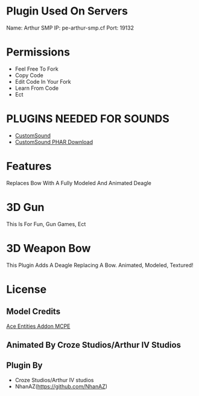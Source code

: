 # Plugin Used On Servers
Name: Arthur SMP
IP: pe-arthur-smp.cf
Port: 19132

# Permissions
- Feel Free To Fork
- Copy Code
- Edit Code In Your Fork
- Learn From Code
- Ect

# PLUGINS NEEDED FOR SOUNDS
- [CustomSound](https://github.com/Mcbeany/CustomSound)
- [CustomSound PHAR Download](https://www.mediafire.com/file/74xmocl62p556xk/CustomSounds.phar/file)

# Features
Replaces Bow With A Fully Modeled And Animated Deagle

# 3D Gun
This Is For Fun, Gun Games, Ect

# 3D Weapon Bow
This Plugin Adds A Deagle Replacing A Bow.
Animated, Modeled, Textured!

# License
## Model Credits
[Ace Entities Addon MCPE](https://mcpedl.com/aceentities-addon/)

## Animated By Croze Studios/Arthur IV Studios

## Plugin By
- Croze Studios/Arthur IV studios
- NhanAZ(https://github.com/NhanAZ)
